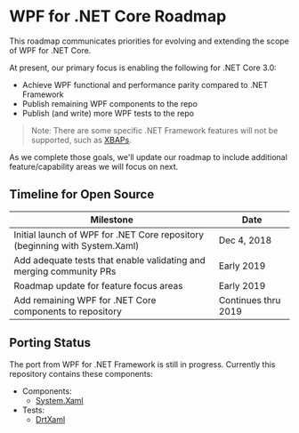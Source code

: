# WPF for .NET Core Roadmap

This roadmap communicates priorities for evolving and extending the scope of WPF for .NET Core.

At present, our primary focus is enabling the following for .NET Core 3.0:

* Achieve WPF functional and performance parity compared to .NET Framework
* Publish remaining WPF components to the repo
* Publish (and write) more WPF tests to the repo

> Note: There are some specific .NET Framework features will not be supported, such as [XBAPs](https://docs.microsoft.com/dotnet/framework/wpf/app-development/wpf-xaml-browser-applications-overview).

As we complete those goals, we'll update our roadmap to include additional feature/capability areas we will focus on next.

## Timeline for Open Source
| Milestone | Date |
|---|---|
|Initial launch of WPF for .NET Core repository (beginning with System.Xaml)|Dec 4, 2018|
|Add adequate tests that enable validating and merging community PRs|Early 2019|
|Roadmap update for feature focus areas|Early 2019|
|Add remaining WPF for .NET Core components to repository|Continues thru 2019|

## Porting Status

The port from WPF for .NET Framework is still in progress. Currently this repository contains these components:

* Components:
  * [System.Xaml](src/Microsoft.DotNet.Wpf/src/System.Xaml)
* Tests:
  * [DrtXaml](src/Microsoft.DotNet.Wpf/test/DRT/DrtXaml)

